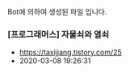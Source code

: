 Bot에 의하여 생성된 파일 입니다. 
### [프로그래머스] 자물쇠와 열쇠 
- https://taxijjang.tistory.com/25 
- 2020-03-08 19:26:31 
